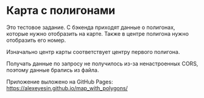 # Карта с полигонами

Это тестовое задание.
С бэкенда приходят данные о полигонах, которые нужно отобразить на карте. Также в центре полигона нужно отобразить его номер.

Изначально центр карты соответствует центру первого полигона.

Получать данные по запросу не получилось из-за ненастроенных CORS, поэтому данные брались из файла.

Приложение выложено на GitHub Pages: https://alexeyesin.github.io/map_with_polygons/
